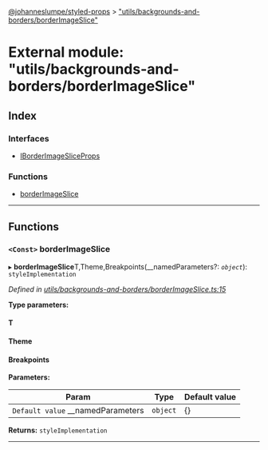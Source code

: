 [@johanneslumpe/styled-props](../README.md) > ["utils/backgrounds-and-borders/borderImageSlice"](../modules/_utils_backgrounds_and_borders_borderimageslice_.md)

# External module: "utils/backgrounds-and-borders/borderImageSlice"

## Index

### Interfaces

* [IBorderImageSliceProps](../interfaces/_utils_backgrounds_and_borders_borderimageslice_.iborderimagesliceprops.md)

### Functions

* [borderImageSlice](_utils_backgrounds_and_borders_borderimageslice_.md#borderimageslice)

---

## Functions

<a id="borderimageslice"></a>

### `<Const>` borderImageSlice

▸ **borderImageSlice**T,Theme,Breakpoints(__namedParameters?: *`object`*): `styleImplementation`

*Defined in [utils/backgrounds-and-borders/borderImageSlice.ts:15](https://github.com/johanneslumpe/styled-props/blob/3abf398/src/utils/backgrounds-and-borders/borderImageSlice.ts#L15)*

**Type parameters:**

#### T 
#### Theme 
#### Breakpoints 
**Parameters:**

| Param | Type | Default value |
| ------ | ------ | ------ |
| `Default value` __namedParameters | `object` |  {} |

**Returns:** `styleImplementation`

___

